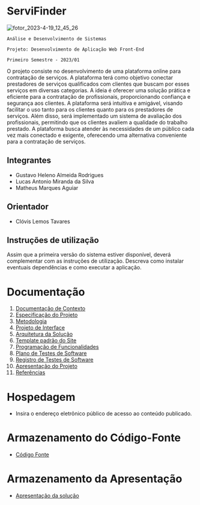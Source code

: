 # ServiFinder
![fotor_2023-4-19_12_45_26](https://user-images.githubusercontent.com/129555319/233231759-174fa10a-5f07-4e46-ab1e-af94fd1c0291.png)

`Análise e Desenvolvimento de Sistemas`

`Projeto: Desenvolvimento de Aplicação Web Front-End`

`Primeiro Semestre - 2023/01`

O projeto consiste no desenvolvimento de uma plataforma online para contratação de serviços. A plataforma terá como objetivo conectar prestadores de serviços qualificados com clientes que buscam por esses serviços em diversas categorias. A ideia é oferecer uma solução prática e eficiente para a contratação de profissionais, proporcionando confiança e segurança aos clientes. A plataforma será intuitiva e amigável, visando facilitar o uso tanto para os clientes quanto para os prestadores de serviços. Além disso, será implementado um sistema de avaliação dos profissionais, permitindo que os clientes avaliem a qualidade do trabalho prestado. A plataforma busca atender às necessidades de um público cada vez mais conectado e exigente, oferecendo uma alternativa conveniente para a contratação de serviços.

## Integrantes

* Gustavo Heleno Almeida Rodrigues
* Lucas Antonio Miranda da Silva
* Matheus Marques Aguiar

## Orientador

* Clóvis Lemos Tavares

## Instruções de utilização

Assim que a primeira versão do sistema estiver disponível, deverá complementar com as instruções de utilização. Descreva como instalar eventuais dependências e como executar a aplicação.

# Documentação

<ol>
<li><a href="docs/01-Documentação de Contexto.md"> Documentação de Contexto</a></li>
<li><a href="docs/02-Especificação do Projeto.md"> Especificação do Projeto</a></li>
<li><a href="docs/03-Metodologia.md"> Metodologia</a></li>
<li><a href="docs/04-Projeto de Interface.md"> Projeto de Interface</a></li>
<li><a href="docs/05-Arquitetura da Solução.md"> Arquitetura da Solução</a></li>
<li><a href="docs/06-Template padrão do Site.md"> Template padrão do Site</a></li>
<li><a href="docs/07-Programação de Funcionalidades.md"> Programação de Funcionalidades</a></li>
<li><a href="docs/08-Plano de Testes de Software.md"> Plano de Testes de Software</a></li>
<li><a href="docs/09-Registro de Testes de Software.md"> Registro de Testes de Software</a></li>
<li><a href="docs/10-Apresentação do Projeto.md"> Apresentação do Projeto</a></li>
<li><a href="docs/11-Referências.md"> Referências</a></li>
</ol>

# Hospedagem

* Insira o endereço eletrônico público de acesso ao conteúdo publicado. 

# Armazenamento do Código-Fonte

* <a href="src/README.md">Código Fonte</a>

# Armazenamento da Apresentação

* <a href="presentation/README.md">Apresentação da solução</a>

